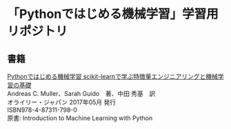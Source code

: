 # 「Pythonではじめる機械学習」学習用リポジトリ
## 書籍
[Pythonではじめる機械学習 scikit-learnで学ぶ特徴量エンジニアリングと機械学習の基礎](https://www.oreilly.co.jp/books/9784873117980/)  
Andreas C. Muller、Sarah Guido　著、中田 秀基　訳  
オライリー・ジャパン 2017年05月 発行  
ISBN978-4-87311-798-0  
原書: Introduction to Machine Learning with Python